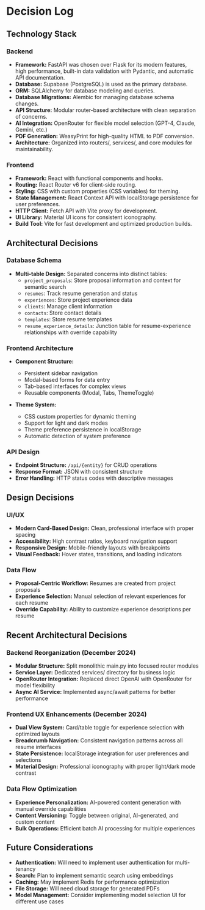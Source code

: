 # Decision Log

## Technology Stack

### Backend
*   **Framework:** FastAPI was chosen over Flask for its modern features, high performance, built-in data validation with Pydantic, and automatic API documentation.
*   **Database:** Supabase (PostgreSQL) is used as the primary database.
*   **ORM:** SQLAlchemy for database modeling and queries.
*   **Database Migrations:** Alembic for managing database schema changes.
*   **API Structure:** Modular router-based architecture with clean separation of concerns.
*   **AI Integration:** OpenRouter for flexible model selection (GPT-4, Claude, Gemini, etc.)
*   **PDF Generation:** WeasyPrint for high-quality HTML to PDF conversion.
*   **Architecture:** Organized into routers/, services/, and core modules for maintainability.

### Frontend
*   **Framework:** React with functional components and hooks.
*   **Routing:** React Router v6 for client-side routing.
*   **Styling:** CSS with custom properties (CSS variables) for theming.
*   **State Management:** React Context API with localStorage persistence for user preferences.
*   **HTTP Client:** Fetch API with Vite proxy for development.
*   **UI Library:** Material UI icons for consistent iconography.
*   **Build Tool:** Vite for fast development and optimized production builds.

## Architectural Decisions

### Database Schema
*   **Multi-table Design:** Separated concerns into distinct tables:
    - `project_proposals`: Store proposal information and context for semantic search
    - `resumes`: Track resume generation and status
    - `experiences`: Store project experience data
    - `clients`: Manage client information
    - `contacts`: Store contact details
    - `templates`: Store resume templates
    - `resume_experience_details`: Junction table for resume-experience relationships with override capability

### Frontend Architecture
*   **Component Structure:**
    - Persistent sidebar navigation
    - Modal-based forms for data entry
    - Tab-based interfaces for complex views
    - Reusable components (Modal, Tabs, ThemeToggle)

*   **Theme System:**
    - CSS custom properties for dynamic theming
    - Support for light and dark modes
    - Theme preference persistence in localStorage
    - Automatic detection of system preference

### API Design
*   **Endpoint Structure:** `/api/{entity}` for CRUD operations
*   **Response Format:** JSON with consistent structure
*   **Error Handling:** HTTP status codes with descriptive messages

## Design Decisions

### UI/UX
*   **Modern Card-Based Design:** Clean, professional interface with proper spacing
*   **Accessibility:** High contrast ratios, keyboard navigation support
*   **Responsive Design:** Mobile-friendly layouts with breakpoints
*   **Visual Feedback:** Hover states, transitions, and loading indicators

### Data Flow
*   **Proposal-Centric Workflow:** Resumes are created from project proposals
*   **Experience Selection:** Manual selection of relevant experiences for each resume
*   **Override Capability:** Ability to customize experience descriptions per resume

## Recent Architectural Decisions

### Backend Reorganization (December 2024)
*   **Modular Structure:** Split monolithic main.py into focused router modules
*   **Service Layer:** Dedicated services/ directory for business logic
*   **OpenRouter Integration:** Replaced direct OpenAI with OpenRouter for model flexibility
*   **Async AI Service:** Implemented async/await patterns for better performance

### Frontend UX Enhancements (December 2024)
*   **Dual View System:** Card/table toggle for experience selection with optimized layouts
*   **Breadcrumb Navigation:** Consistent navigation patterns across all resume interfaces
*   **State Persistence:** localStorage integration for user preferences and selections
*   **Material Design:** Professional iconography with proper light/dark mode contrast

### Data Flow Optimization
*   **Experience Personalization:** AI-powered content generation with manual override capabilities
*   **Content Versioning:** Toggle between original, AI-generated, and custom content
*   **Bulk Operations:** Efficient batch AI processing for multiple experiences

## Future Considerations

*   **Authentication:** Will need to implement user authentication for multi-tenancy
*   **Search:** Plan to implement semantic search using embeddings  
*   **Caching:** May implement Redis for performance optimization
*   **File Storage:** Will need cloud storage for generated PDFs
*   **Model Management:** Consider implementing model selection UI for different use cases
